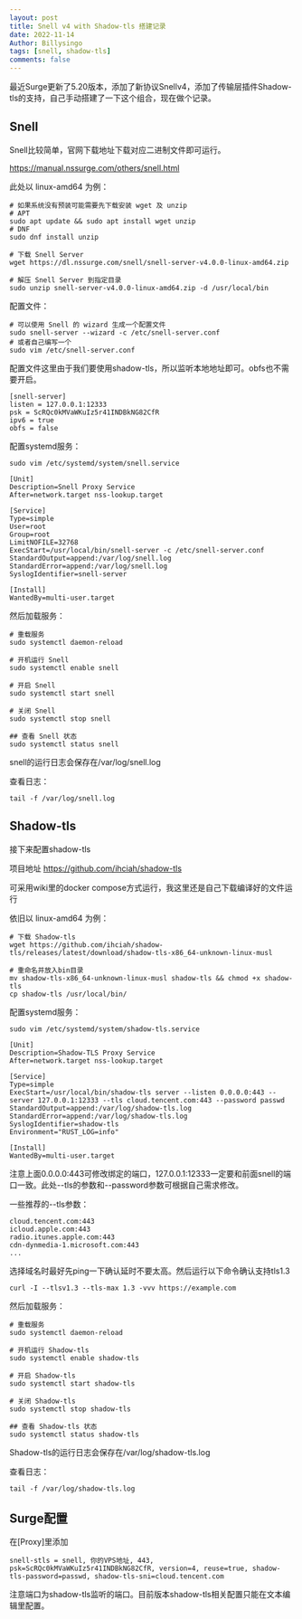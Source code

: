 ```yaml
---
layout: post
title: Snell v4 with Shadow-tls 搭建记录
date: 2022-11-14
Author: Billysingo
tags: [snell, shadow-tls]
comments: false
---
```


最近Surge更新了5.20版本，添加了新协议Snellv4，添加了传输层插件Shadow-tls的支持，自己手动搭建了一下这个组合，现在做个记录。

## Snell

Snell比较简单，官网下载地址下载对应二进制文件即可运行。

https://manual.nssurge.com/others/snell.html

此处以 linux-amd64 为例：

```
# 如果系统没有预装可能需要先下载安装 wget 及 unzip
# APT
sudo apt update && sudo apt install wget unzip
# DNF
sudo dnf install unzip

# 下载 Snell Server
wget https://dl.nssurge.com/snell/snell-server-v4.0.0-linux-amd64.zip

# 解压 Snell Server 到指定目录
sudo unzip snell-server-v4.0.0-linux-amd64.zip -d /usr/local/bin
```

配置文件：

```
# 可以使用 Snell 的 wizard 生成一个配置文件
sudo snell-server --wizard -c /etc/snell-server.conf
# 或者自己编写一个
sudo vim /etc/snell-server.conf
```

配置文件这里由于我们要使用shadow-tls，所以监听本地地址即可。obfs也不需要开启。

```
[snell-server]
listen = 127.0.0.1:12333
psk = ScRQc0kMVaWKuIz5r41INDBkNG82CfR
ipv6 = true
obfs = false
```
配置systemd服务：

```
sudo vim /etc/systemd/system/snell.service
```

```
[Unit]
Description=Snell Proxy Service
After=network.target nss-lookup.target

[Service]
Type=simple
User=root
Group=root
LimitNOFILE=32768
ExecStart=/usr/local/bin/snell-server -c /etc/snell-server.conf
StandardOutput=append:/var/log/snell.log
StandardError=append:/var/log/snell.log
SyslogIdentifier=snell-server

[Install]
WantedBy=multi-user.target
```

然后加载服务：

```
# 重载服务
sudo systemctl daemon-reload

# 开机运行 Snell
sudo systemctl enable snell

# 开启 Snell
sudo systemctl start snell

# 关闭 Snell
sudo systemctl stop snell

## 查看 Snell 状态
sudo systemctl status snell
```

snell的运行日志会保存在/var/log/snell.log

查看日志：

```
tail -f /var/log/snell.log
```

## Shadow-tls

接下来配置shadow-tls

项目地址 https://github.com/ihciah/shadow-tls

可采用wiki里的docker compose方式运行，我这里还是自己下载编译好的文件运行

依旧以 linux-amd64 为例：

```
# 下载 Shadow-tls
wget https://github.com/ihciah/shadow-tls/releases/latest/download/shadow-tls-x86_64-unknown-linux-musl

# 重命名并放入bin目录
mv shadow-tls-x86_64-unknown-linux-musl shadow-tls && chmod +x shadow-tls
cp shadow-tls /usr/local/bin/
```

配置systemd服务：

```
sudo vim /etc/systemd/system/shadow-tls.service
```


```
[Unit]
Description=Shadow-TLS Proxy Service
After=network.target nss-lookup.target

[Service]
Type=simple
ExecStart=/usr/local/bin/shadow-tls server --listen 0.0.0.0:443 --server 127.0.0.1:12333 --tls cloud.tencent.com:443 --password passwd
StandardOutput=append:/var/log/shadow-tls.log
StandardError=append:/var/log/shadow-tls.log
SyslogIdentifier=shadow-tls
Environment="RUST_LOG=info"

[Install]
WantedBy=multi-user.target
```

注意上面0.0.0.0:443可修改绑定的端口，127.0.0.1:12333一定要和前面snell的端口一致。此处--tls的参数和--password参数可根据自己需求修改。

一些推荐的--tls参数：

```
cloud.tencent.com:443
icloud.apple.com:443
radio.itunes.apple.com:443
cdn-dynmedia-1.microsoft.com:443
...
```

选择域名时最好先ping一下确认延时不要太高。然后运行以下命令确认支持tls1.3


    curl -I --tlsv1.3 --tls-max 1.3 -vvv https://example.com


然后加载服务：

```
# 重载服务
sudo systemctl daemon-reload

# 开机运行 Shadow-tls
sudo systemctl enable shadow-tls

# 开启 Shadow-tls
sudo systemctl start shadow-tls

# 关闭 Shadow-tls
sudo systemctl stop shadow-tls

## 查看 Shadow-tls 状态
sudo systemctl status shadow-tls
```

Shadow-tls的运行日志会保存在/var/log/shadow-tls.log

查看日志：


    tail -f /var/log/shadow-tls.log

## Surge配置

在[Proxy]里添加

    snell-stls = snell, 你的VPS地址, 443, psk=ScRQc0kMVaWKuIz5r41INDBkNG82CfR, version=4, reuse=true, shadow-tls-password=passwd, shadow-tls-sni=cloud.tencent.com

注意端口为shadow-tls监听的端口。目前版本shadow-tls相关配置只能在文本编辑里配置。